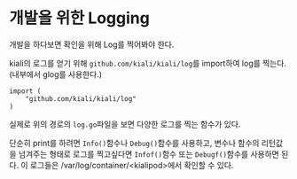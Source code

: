 # 개발을 위한 Logging 

개발을 하다보면 확인을 위해 Log를 찍어봐야 한다.

kiali의 로그를 얻기 위해 ```github.com/kiali/kiali/log```를 import하여 log를 찍는다. (내부에서 glog를 사용한다.)

```
import (
	"github.com/kiali/kiali/log"
)
```



실제로 위의 경로의 ```log.go```파일을 보면 다양한 로그를 찍는 함수가 있다. 

단순히 print를 하려면 ```Info()```함수나 ```Debug()```함수를 사용하고, 변수나 함수의 리턴값을 넘겨주는 형태로 로그를 찍고싶다면 ```Infof()```함수 또는 ```Debugf()```함수를 사용하면 된다. 이 로그들은 /var/log/container/\<kialipod>에서 확인할 수 있다.
